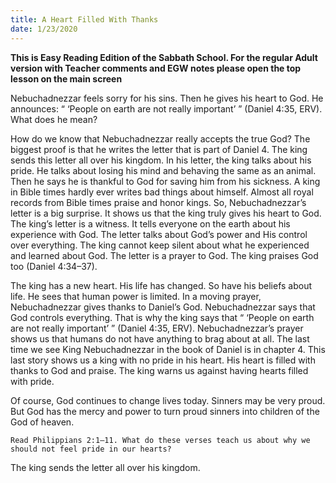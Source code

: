 ```yaml
---
title: A Heart Filled With Thanks
date: 1/23/2020
---
```


 **This is Easy Reading Edition of the Sabbath School. For the regular Adult version with Teacher comments and EGW notes please open the top lesson on the main screen** 

Nebuchadnezzar feels sorry for his sins. Then he gives his heart to God. He announces: “ ‘People on earth are not really important’ ” (Daniel 4:35, ERV). What does he mean?

How do we know that Nebuchadnezzar really accepts the true God? The biggest proof is that he writes the letter that is part of Daniel 4. The king sends this letter all over his kingdom. In his letter, the king talks about his pride. He talks about losing his mind and behaving the same as an animal. Then he says he is thankful to God for saving him from his sickness. A king in Bible times hardly ever writes bad things about himself. Almost all royal records from Bible times praise and honor kings. So, Nebuchadnezzar’s letter is a big surprise. It shows us that the king truly gives his heart to God. The king’s letter is a witness. It tells everyone on the earth about his experience with God. The letter talks about God’s power and His control over everything. The king cannot keep silent about what he experienced and learned about God. The letter is a prayer to God. The king praises God too (Daniel 4:34–37).

The king has a new heart. His life has changed. So have his beliefs about life. He sees that human power is limited. In a moving prayer, Nebuchadnezzar gives thanks to Daniel’s God. Nebuchadnezzar says that God controls everything. That is why the king says that “ ‘People on earth are not really important’ ” (Daniel 4:35, ERV). Nebuchadnezzar’s prayer shows us that humans do not have anything to brag about at all. The last time we see King Nebuchadnezzar in the book of Daniel is in chapter 4. This last story shows us a king with no pride in his heart. His heart is filled with thanks to God and praise. The king warns us against having hearts filled with pride.

Of course, God continues to change lives today. Sinners may be very proud. But God has the mercy and power to turn proud sinners into children of the God of heaven.

`Read Philippians 2:1–11. What do these verses teach us about why we should not feel pride in our hearts?`

The king sends the letter all over his kingdom.
